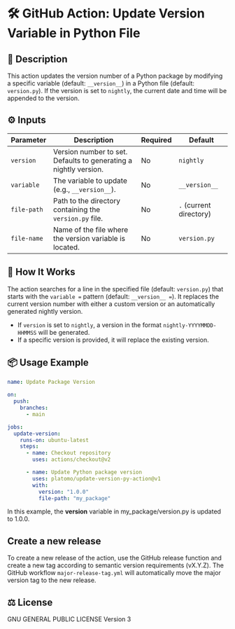 # 🛠️ GitHub Action: Update Version Variable in Python File

## 📄 Description

This action updates the version number of a Python package by modifying a specific
variable (default: `__version__`) in a Python file (default: `version.py`). If the
version is set to `nightly`, the current date and time will be appended to the version.

## ⚙️ Inputs

| Parameter   | Description                                                      | Required | Default                 |
| ----------- | ---------------------------------------------------------------- | -------- | ----------------------- |
| `version`   | Version number to set. Defaults to generating a nightly version. | No       | `nightly`               |
| `variable`  | The variable to update (e.g., `__version__`).                    | No       | `__version__`           |
| `file-path` | Path to the directory containing the `version.py` file.          | No       | `.` (current directory) |
| `file-name` | Name of the file where the version variable is located.          | No       | `version.py`            |

## 🚀 How It Works

The action searches for a line in the specified file (default: `version.py`) that starts
with the `variable =` pattern (default: `__version__ =`). It replaces the current
version number with either a custom version or an automatically generated nightly
version.

- If `version` is set to `nightly`, a version in the format `nightly-YYYYMMDD-HHMMSS`
  will be generated.
- If a specific version is provided, it will replace the existing version.

## 📦 Usage Example

```yaml
name: Update Package Version

on:
  push:
    branches:
      - main

jobs:
  update-version:
    runs-on: ubuntu-latest
    steps:
      - name: Checkout repository
        uses: actions/checkout@v2

      - name: Update Python package version
        uses: platomo/update-version-py-action@v1
        with:
          version: "1.0.0"
          file-path: "my_package"
```

In this example, the **version** variable in my_package/version.py is updated to 1.0.0.

## Create a new release

To create a new release of the action, use the GitHub release function and create a new
tag according to semantic version requirements (vX.Y.Z).
The GitHub workflow `major-release-tag.yml` will automatically move the major version
tag to the new release.

## ⚖️ License

GNU GENERAL PUBLIC LICENSE Version 3
